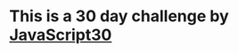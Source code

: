 <h1>This is a 30 day challenge by <a href="https://javascript30.com/" target="_blank">JavaScript30</a> </h1>